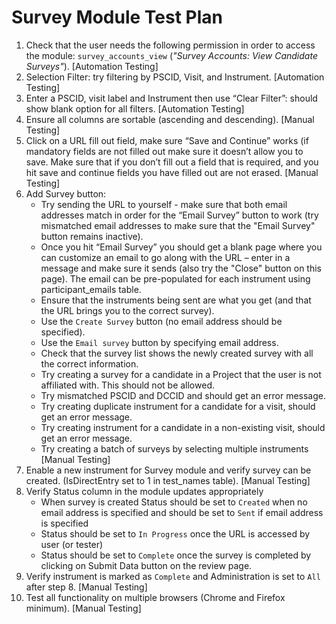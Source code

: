 # Survey Module Test Plan

1.  Check that the user needs the following permission in order to access the module: `survey_accounts_view` (_"Survey Accounts: View Candidate Surveys"_).
    [Automation Testing]
2.  Selection Filter:  try filtering by PSCID, Visit, and Instrument.
    [Automation Testing]
3.  Enter a PSCID, visit label and Instrument then use “Clear Filter”:
    should show blank option for all filters.
    [Automation Testing]
4.  Ensure all columns are sortable (ascending and descending).
    [Manual Testing]
5.  Click on a URL fill out field, make sure “Save and Continue” works
    (if mandatory fields are not filled out make sure it doesn’t allow you to save.
    Make sure that if you don’t fill out a field that is required,
    and you hit save and continue fields you have filled out are not erased.
    [Manual Testing]
6.  Add Survey button:
    * Try sending the URL to yourself -  make sure that both email addresses match in order for the “Email Survey” button to work
      (try mismatched email addresses to make sure that the "Email Survey" button remains inactive).
    * Once you hit “Email Survey” you should get a blank page where you can customize an email to go along with the URL –
    enter in a message and make sure it sends (also try the "Close" button on this page).
    The email can be pre-populated for each instrument using participant_emails table.
    * Ensure that the instruments being sent are what you get (and that the URL brings you to the correct survey).
    * Use the `Create Survey` button (no email address should be specified).
    * Use the `Email survey` button by specifying email address.
    * Check that the survey list shows the newly created survey with all the correct information.
    * Try creating a survey for a candidate in a Project that the user is not affiliated with. This should not be allowed.
    * Try mismatched PSCID and DCCID and should get an error message.
    * Try creating duplicate instrument for a candidate for a visit, should get an error message.
    * Try creating instrument for a candidate in a non-existing visit, should get an error message.
    * Try creating a batch of surveys by selecting multiple instruments
    [Manual Testing]
7.  Enable a new instrument for Survey module and verify survey can be created. (IsDirectEntry set to 1 in test_names table).
    [Manual Testing]
8.  Verify Status column in the module updates appropriately
    * When survey is created Status should be set to `Created` when no email address is specified
      and should be set to `Sent` if email address is specified
    * Status should be set to `In Progress` once the URL is accessed by user (or tester)
    * Status should be set to `Complete` once the survey is completed by clicking on Submit Data button on the review page.
9.  Verify instrument is marked as `Complete` and Administration is set to `All` after step 8.
    [Manual Testing]
10. Test all functionality on multiple browsers (Chrome and Firefox minimum).
    [Manual Testing]
